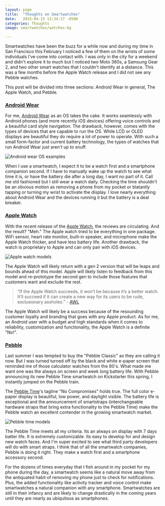 ```yaml
---
layout: page
title:  "Thoughts on Smartwatches"
date:   2015-04-15 13:34:17 -0500
categories: Thoughts
image: smartwatches/watches-bg

---
```

Smartwatches have been the buzz for a while now and during my time in San Francisco this February I noticed a few of them on the wrists of some individuals I've come into contact with. I was only in the city for a weekend and didn't explore it to much but I noticed two Moto 360s, a Samsung Gear 2, and two other smart watches that I couldn't identify at a distance. This was a few months before the Apple Watch release and I did not see any Pebble watches.

This post will be divided into three sections: Android Wear in general, The Apple Watch, and Pebble.

### [Android Wear](https://www.android.com/intl/en_us/wear/)

For me, [Android Wear](https://www.android.com/intl/en_us/wear/) as an OS takes the cake. It works seamlessly with Android phones (and more recently iOS devices) offering voice controls and a beautiful card style navigation. The drawback, however, comes with the types of devices that are capable to run the OS. While LCD or OLED displays are beautiful they do require a lot of power to operate. With such a small form-factor and current battery technology, the types of watches that run Android Wear just aren't up to snuff.

![Android wear OS examples](../../../../img/smartwatches/android-wear.jpg)

When I use a smartwatch, I expect it to be a watch first and a smartphone companion second. If I have to manually wake up the watch to see what time it is, or have the battery die after a long day, I want no part of it. Call me old fashioned but I still wear a watch daily. Checking the time shouldn't be an obvious motion as removing a phone from my pocket or blatantly tapping or turning my wrist to activate the display. I love nearly everything about Android Wear and the devices running it but the battery is a deal breaker.

### [Apple Watch](https://www.apple.com/watch/)

With the recent release of the [Apple Watch](https://www.apple.com/watch/), the reviews are circulating. And the result? "Meh." The Apple watch tried to be everything in one package. WiFi sensor, heart rate monitor, built-in speaker, and microphone make the Apple Watch thicker, and have less battery life. Another drawback, the watch is proprietary to Apple and can only pair with iOS devices.

![Apple watch models](../../../../img/smartwatches/apple-watch.jpg)

The Apple Watch will likely return with a gen 2 version that will be leaps and bounds ahead of this model. Apple will likely listen to feedback from this model and re-prototype the second gen to include those features that customers want and exclude the rest.

> "If the Apple Watch succeeds, it won’t be because it’s a better watch. It’ll succeed if it can create a new way for its users to be rude, exclusionary assholes." - [AWL](http://www.theawl.com/2015/04/an-asshole-theory-of-the-apple-watch)

The Apple Watch will likely be a success because of the resounding customer loyalty and branding that goes with any Apple product. As for me, an Android user with a budget and high standards when it comes to reliability, customization and functionality, the Apple Watch is a definite "No!".

### [Pebble](https://getpebble.com/pebble_time)

Last summer I was tempted to buy the "Pebble Classic" as they are calling it now. But I was turned turned off by the black and white e-paper screen that reminded me of those calculator watches from the 80's. What made me want one was the always on screen and week long battery life. With Pebble announcing its new Pebble Time smartwatch on Kickstarter this spring, I instantly jumped on the Pebble train.

The [Pebble Time](https://getpebble.com/pebble_time)'s tagline "No Compromises" holds true. The full color e-paper display is beautiful, low power, and daylight visible. The battery life is exceptional and the announcement of smartstraps (interchangeable hardware straps that bring extra functionality to the Pebble Time) make the Pebble watch an excellent contender in the growing smartwatch market.

![Pebble time models](../../../../img/smartwatches/pebble-time.jpg)

The Pebble Time meets all my criteria. Its an always on display with 7 days batter life. It is extremely customizable. Its easy to develop for and design new watch faces. And I'm super excited to see what third party developers will do with smart straps. I think that of all the smartwatch companies, Pebble is doing it right. They make a watch first and a smartphone accessory second.

For the dozens of times everyday that I fish around in my pocket for my phone during the day, a smartwatch seems like a natural move away from the antiquated habit of removing my phone just to check for notifications. Plus, the added functionality like activity tracker and voice control make smartwatches a natural companion with any smartphone. Smartwatches are still in their infancy and are likely to change drastically in the coming years until they are nearly as ubiquitous as smartphones.
